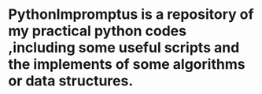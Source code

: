 # PythonImpromptus is a repository of my practical python codes ,including some useful scripts and the implements of some algorithms or data structures. 
